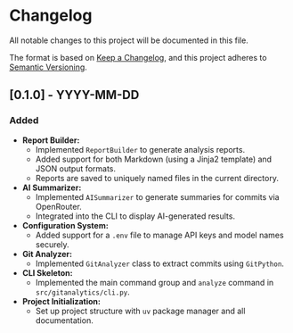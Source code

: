 # Changelog

All notable changes to this project will be documented in this file.

The format is based on [Keep a Changelog](https://keepachangelog.com/en/1.0.0/),
and this project adheres to [Semantic Versioning](https://semver.org/spec/v2.0.0.html).

## [0.1.0] - YYYY-MM-DD

### Added
- **Report Builder:**
  - Implemented `ReportBuilder` to generate analysis reports.
  - Added support for both Markdown (using a Jinja2 template) and JSON output formats.
  - Reports are saved to uniquely named files in the current directory.
- **AI Summarizer:**
  - Implemented `AISummarizer` to generate summaries for commits via OpenRouter.
  - Integrated into the CLI to display AI-generated results.
- **Configuration System:**
  - Added support for a `.env` file to manage API keys and model names securely.
- **Git Analyzer:**
  - Implemented `GitAnalyzer` class to extract commits using `GitPython`.
- **CLI Skeleton:**
  - Implemented the main command group and `analyze` command in `src/gitanalytics/cli.py`.
- **Project Initialization:**
  - Set up project structure with `uv` package manager and all documentation.